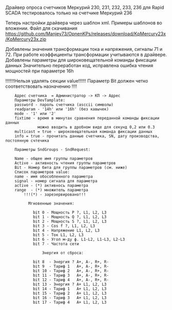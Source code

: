 
Драйвер опроса счетчиков Меркурий 230, 231, 232, 233, 236 для Rapid SCADA
тестировалось только на счетчике Меркурий 236

Теперь настройки драйвера через шаблон xml. Примеры шаблонов во вложении. Файл для скачивания
https://github.com/Manjey73/OpnenKPs/releases/download/KpMercury23x/KpMercury23x.zip

Добавлены значения трансформации тока и напряжения, сигналы 71 и 72.
При работе коэффициенты трансформации учитываются в драйвере.
Добавлены параметры для широковещательной команды фиксации данных
Значительно переработан код, исправлена ошибка чтения мощностей при параметре 16h

!!!!!!!Нельзя удалять секции value!!!!!! Параметр Bit должен четко соответствовать назначению !!!!

        Адрес счетчика  = Администратор -> КП -> Адрес
        Параметры DevTamplate:
        password - пароль счетчика (asccii символы)
        readparam - '14h' или '16h' (без кавычек)
        mode - '1' или '2'
        fixtime - время в минутах сравнения переданной команды фиксации данных
                  можно вводить в дробном виде для секунд 0,2 или 0.3
        multicast = true - широковещательная команда фиксации данных
        info = true - прочитать данные счетчика, SN, дату производства, постоянную счтечика
                
        Параметры SndGroups - SndRequest:

        Name - общее имя группы параметров
        Active - активность чтения группы параметров
        Bit - Номер бита для группы параметров (см. ниже)
        Список параметров value:
        name - имя обособленного параметра
        signal - номер сигнала для параметра
        active - (*) активнось параметра
        range  - (*) множитель параметра
            !!!(*) - зарезервировано!!!

              Мгновенные значения:

                bit 0 - Мощность P ?, L1, L2, L3
                bit 1 - Мощность Q ?, L1, L2, L3
                bit 2 - Мощность S ?, L1, L2, L3
                bit 3 - Cos f ?, L1, L2, L3
                bit 4 - Напряжение L1, L2, L3
                bit 5 - Ток L1, L2, L3
                bit 6 - Угол м-ду ф. L1-L2, L1-L3, L2-L3
                bit 7 - Частота сети

                    Энергия от сброса:

                bit 8  - Энергия ? А+, А-, R+, R-
                bit 9  - Тариф 1   А+, А-, R+, R-
                bit 10 - Тариф 2   А+, А-, R+, R-
                bit 11 - Тариф 3   А+, А-, R+, R-
                bit 12 - Тариф 4   А+, А-, R+, R-
                bit 13 - Энергия ? А+ L1, L2, L3
                bit 14 - Тариф 1   А+ L1, L2, L3
                bit 15 - Тариф 2   А+ L1, L2, L3
                bit 16 - Тариф 3   А+ L1, L2, L3
                bit 17 - Тариф 4   А+ L1, L2, L3
